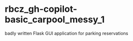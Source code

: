 # rbcz_gh-copilot-basic_carpool_messy_1
badly written Flask GUI application for parking reservations
